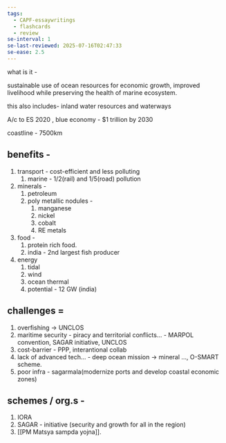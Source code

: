 ```yaml
---
tags:
  - CAPF-essaywritings
  - flashcards
  - review
se-interval: 1
se-last-reviewed: 2025-07-16T02:47:33
se-ease: 2.5
---
```

what is it -

sustainable use of ocean resources for economic growth, improved livelihood while preserving the health of marine ecosystem.

this also includes- inland water resources and waterways

A/c to ES 2020 , blue economy - $1 trillion by 2030

coastline - 7500km

## benefits -

1. transport - cost-efficient and less polluting
    1. marine - 1/2(rail) and 1/5(road) pollution
2. minerals -
    1. petroleum
    2. poly metallic nodules -
        1. manganese
        2. nickel
        3. cobalt
        4. RE metals
3. food -
    1. protein rich food.
    2. india - 2nd largest fish producer
4. energy
    1. tidal
    2. wind
    3. ocean thermal
    4. potential - 12 GW (india)

## challenges =

1. overfishing → UNCLOS
2. maritime security - piracy and territorial conflicts… - MARPOL convention, SAGAR initiative, UNCLOS
3. cost-barrier - PPP, interantional collab
4. lack of advanced tech… - deep ocean mission → mineral …, O-SMART scheme.
5. poor infra - sagarmala(modernize ports and develop coastal economic zones)

## schemes / org.s -

1. IORA
2. SAGAR - initiative (security and growth for all in the region)
3. [[PM Matsya sampda yojna]].